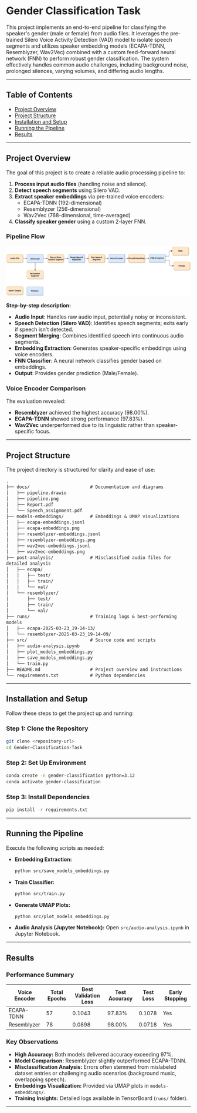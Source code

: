# Gender Classification Task

This project implements an end-to-end pipeline for classifying the speaker's gender (male or female) from audio files. It leverages the pre-trained Silero Voice Activity Detection (VAD) model to isolate speech segments and utilizes speaker embedding models (ECAPA-TDNN, Resemblyzer, Wav2Vec) combined with a custom feed-forward neural network (FNN) to perform robust gender classification. The system effectively handles common audio challenges, including background noise, prolonged silences, varying volumes, and differing audio lengths.

---

## Table of Contents
- [Project Overview](#project-overview)
- [Project Structure](#project-structure)
- [Installation and Setup](#installation-and-setup)
- [Running the Pipeline](#running-the-pipeline)
- [Results](#results)

---

## Project Overview

The goal of this project is to create a reliable audio processing pipeline to:

1. **Process input audio files** (handling noise and silence).
2. **Detect speech segments** using Silero VAD.
3. **Extract speaker embeddings** via pre-trained voice encoders:
   - ECAPA-TDNN (192-dimensional)
   - Resemblyzer (256-dimensional)
   - Wav2Vec (768-dimensional, time-averaged)
4. **Classify speaker gender** using a custom 2-layer FNN.

### Pipeline Flow

![Pipeline Diagram](docs/pipeline.png)

**Step-by-step description:**
- **Audio Input**: Handles raw audio input, potentially noisy or inconsistent.
- **Speech Detection (Silero VAD)**: Identifies speech segments; exits early if speech isn't detected.
- **Segment Merging**: Combines identified speech into continuous audio segments.
- **Embedding Extraction**: Generates speaker-specific embeddings using voice encoders.
- **FNN Classifier**: A neural network classifies gender based on embeddings.
- **Output**: Provides gender prediction (Male/Female).

### Voice Encoder Comparison

The evaluation revealed:
- **Resemblyzer** achieved the highest accuracy (98.00%).
- **ECAPA-TDNN** showed strong performance (97.83%).
- **Wav2Vec** underperformed due to its linguistic rather than speaker-specific focus.

---

## Project Structure

The project directory is structured for clarity and ease of use:

```
.
├── docs/                       # Documentation and diagrams
│   ├── pipeline.drawio
│   ├── pipeline.png
│   ├── Report.pdf
│   └── Speech_assignment.pdf
├── models-embeddings/          # Embeddings & UMAP visualizations
│   ├── ecapa-embeddings.jsonl
│   ├── ecapa-embeddings.png
│   ├── resemblyzer-embeddings.jsonl
│   ├── resemblyzer-embeddings.png
│   ├── wav2vec-embeddings.jsonl
│   ├── wav2vec-embeddings.png
├── post-analysis/              # Misclassified audio files for detailed analysis
│   ├── ecapa/
│   │   ├── test/
│   │   ├── train/
│   │   └── val/
│   └── resemblyzer/
│       ├── test/
│       ├── train/
│       └── val/
├── runs/                       # Training logs & best-performing models
│   ├── ecapa-2025-03-23_19-14-13/
│   └── resemblyzer-2025-03-23_19-14-09/
├── src/                        # Source code and scripts
│   ├── audio-analysis.ipynb
│   ├── plot_models_embeddings.py
│   ├── save_models_embeddings.py
│   └── train.py
├── README.md                   # Project overview and instructions
└── requirements.txt            # Python dependencies
```

---

## Installation and Setup

Follow these steps to get the project up and running:

### Step 1: Clone the Repository

```bash
git clone <repository-url>
cd Gender-Classification-Task
```

### Step 2: Set Up Environment

```bash
conda create -n gender-classification python=3.12
conda activate gender-classification
```

### Step 3: Install Dependencies

```bash
pip install -r requirements.txt
```

---

## Running the Pipeline

Execute the following scripts as needed:

- **Embedding Extraction:**
  ```bash
  python src/save_models_embeddings.py
  ```

- **Train Classifier:**
  ```bash
  python src/train.py
  ```

- **Generate UMAP Plots:**
  ```bash
  python src/plot_models_embeddings.py
  ```

- **Audio Analysis (Jupyter Notebook):**
  Open `src/audio-analysis.ipynb` in Jupyter Notebook.

---

## Results

### Performance Summary

| Voice Encoder | Total Epochs | Best Validation Loss | Test Accuracy | Test Loss | Early Stopping |
|---------------|--------------|----------------------|---------------|-----------|----------------|
| ECAPA-TDNN    | 57           | 0.1043               | 97.83%        | 0.1078    | Yes            |
| Resemblyzer   | 78           | 0.0898               | 98.00%        | 0.0718    | Yes            |

### Key Observations

- **High Accuracy:** Both models delivered accuracy exceeding 97%.
- **Model Comparison:** Resemblyzer slightly outperformed ECAPA-TDNN.
- **Misclassification Analysis:** Errors often stemmed from mislabeled dataset entries or challenging audio scenarios (background music, overlapping speech).
- **Embeddings Visualization:** Provided via UMAP plots in `models-embeddings/`.
- **Training Insights:** Detailed logs available in TensorBoard (`runs/` folder).

---


